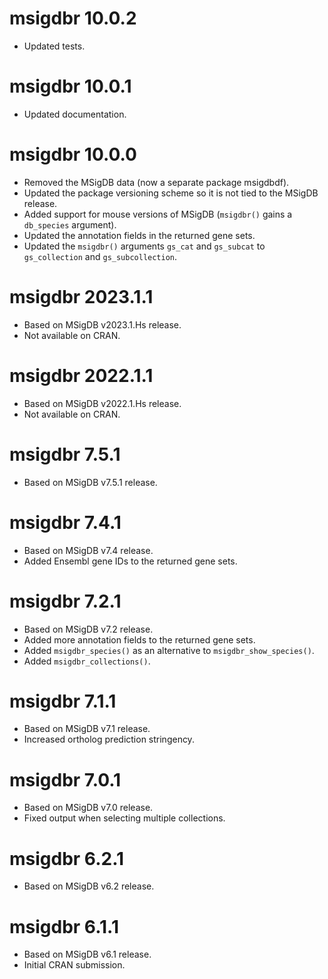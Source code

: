 # msigdbr 10.0.2

* Updated tests.

# msigdbr 10.0.1

* Updated documentation.

# msigdbr 10.0.0

* Removed the MSigDB data (now a separate package msigdbdf).
* Updated the package versioning scheme so it is not tied to the MSigDB release.
* Added support for mouse versions of MSigDB (`msigdbr()` gains a `db_species` argument).
* Updated the annotation fields in the returned gene sets.
* Updated the `msigdbr()` arguments `gs_cat` and `gs_subcat` to `gs_collection` and `gs_subcollection`.

# msigdbr 2023.1.1

* Based on MSigDB v2023.1.Hs release.
* Not available on CRAN.

# msigdbr 2022.1.1

* Based on MSigDB v2022.1.Hs release.
* Not available on CRAN.

# msigdbr 7.5.1

* Based on MSigDB v7.5.1 release.

# msigdbr 7.4.1

* Based on MSigDB v7.4 release.
* Added Ensembl gene IDs to the returned gene sets.

# msigdbr 7.2.1

* Based on MSigDB v7.2 release.
* Added more annotation fields to the returned gene sets.
* Added `msigdbr_species()` as an alternative to `msigdbr_show_species()`.
* Added `msigdbr_collections()`.

# msigdbr 7.1.1

* Based on MSigDB v7.1 release.
* Increased ortholog prediction stringency.

# msigdbr 7.0.1

* Based on MSigDB v7.0 release.
* Fixed output when selecting multiple collections.

# msigdbr 6.2.1

* Based on MSigDB v6.2 release.

# msigdbr 6.1.1

* Based on MSigDB v6.1 release.
* Initial CRAN submission.
